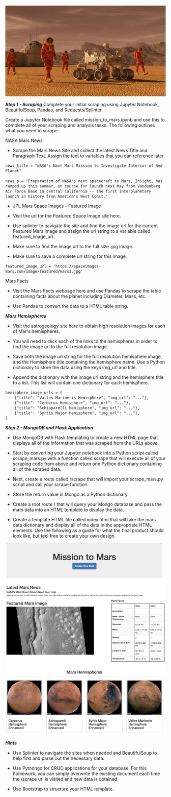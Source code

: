 ![Alt text](images/mission_to_mars.png?raw=true "Title")


***Step 1 - Scraping***
Complete your initial scraping using Jupyter Notebook, BeautifulSoup, Pandas, and Requests/Splinter.

Create a Jupyter Notebook file called mission_to_mars.ipynb and use this to complete all of your scraping and analysis tasks. The following outlines what you need to scrape.


NASA Mars News

- Scrape the Mars News Site and collect the latest News Title and Paragraph Text. Assign the text to variables that you can reference later.

```# Example:
news_title = "NASA's Next Mars Mission to Investigate Interior of Red Planet"

news_p = "Preparation of NASA's next spacecraft to Mars, InSight, has ramped up this summer, on course for launch next May from Vandenberg Air Force Base in central California -- the first interplanetary launch in history from America's West Coast."
```

- JPL Mars Space Images - Featured Image


- Visit the url for the Featured Space Image site here.


- Use splinter to navigate the site and find the image url for the current Featured Mars Image and assign the url string to a variable called featured_image_url.


- Make sure to find the image url to the full size .jpg image.


- Make sure to save a complete url string for this image.


```# Example:
featured_image_url = 'https://spaceimages-mars.com/image/featured/mars2.jpg'
```

Mars Facts


- Visit the Mars Facts webpage here and use Pandas to scrape the table containing facts about the planet including Diameter, Mass, etc.


- Use Pandas to convert the data to a HTML table string.



***Mars Hemispheres***


- Visit the astrogeology site here to obtain high resolution images for each of Mar's hemispheres.


- You will need to click each of the links to the hemispheres in order to find the image url to the full resolution image.


- Save both the image url string for the full resolution hemisphere image, and the Hemisphere title containing the hemisphere name. Use a Python dictionary to store the data using the keys img_url and title.


- Append the dictionary with the image url string and the hemisphere title to a list. This list will contain one dictionary for each hemisphere.


```# Example:
hemisphere_image_urls = [
    {"title": "Valles Marineris Hemisphere", "img_url": "..."},
    {"title": "Cerberus Hemisphere", "img_url": "..."},
    {"title": "Schiaparelli Hemisphere", "img_url": "..."},
    {"title": "Syrtis Major Hemisphere", "img_url": "..."},
]
```


***Step 2 - MongoDB and Flask Application***

- Use MongoDB with Flask templating to create a new HTML page that displays all of the information that was scraped from the URLs above.


- Start by converting your Jupyter notebook into a Python script called scrape_mars.py with a function called scrape that will execute all of your scraping code from above and return one Python dictionary containing all of the scraped data.


- Next, create a route called /scrape that will import your scrape_mars.py script and call your scrape function.

- Store the return value in Mongo as a Python dictionary.



- Create a root route / that will query your Mongo database and pass the mars data into an HTML template to display the data.


- Create a template HTML file called index.html that will take the mars data dictionary and display all of the data in the appropriate HTML elements. Use the following as a guide for what the final product should look like, but feel free to create your own design.

![Alt text](images/final_app.png?raw=true "Title")

***Hints***


- Use Splinter to navigate the sites when needed and BeautifulSoup to help find and parse out the necessary data.


- Use Pymongo for CRUD applications for your database. For this homework, you can simply overwrite the existing document each time the /scrape url is visited and new data is obtained.


- Use Bootstrap to structure your HTML template.
